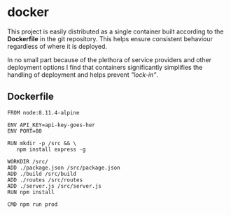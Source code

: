 # docker

This project is easily distributed as a single container built according to the __Dockerfile__ in the git repository. This helps ensure consistent behaviour regardless of where it is deployed. 

In no small part because of the plethora of service providers and other deployment options I find that containers significantly simplifies the handling of deployment and helps prevent _"lock-in"_. 

## Dockerfile
```docker
FROM node:8.11.4-alpine

ENV API_KEY=api-key-goes-her
ENV PORT=80

RUN mkdir -p /src && \
   npm install express -g

WORKDIR /src/
ADD ./package.json /src/package.json
ADD ./build /src/build
ADD ./routes /src/routes
ADD ./server.js /src/server.js
RUN npm install

CMD npm run prod
```